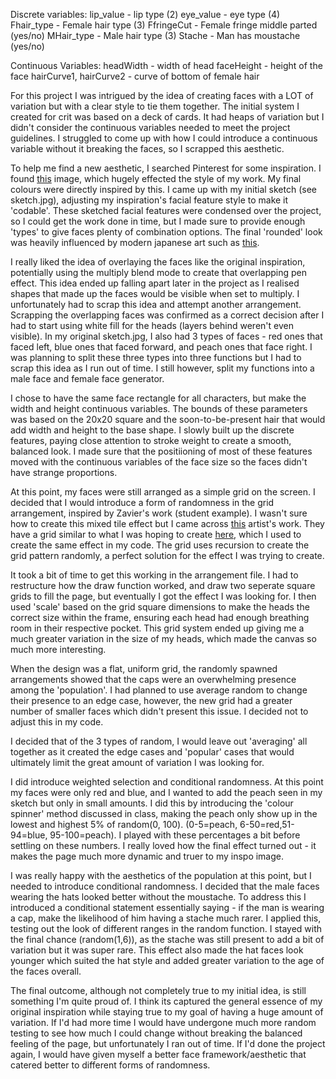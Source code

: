 Discrete variables:
lip_value - lip type (2)
eye_value - eye type (4)
Fhair_type - Female hair type (3)
FfringeCut - Female fringe middle parted (yes/no)
MHair_type - Male hair type (3)
Stache - Man has moustache (yes/no)

Continuous Variables:
headWidth - width of head
faceHeight - height of the face 
hairCurve1, hairCurve2 - curve of bottom of female hair


For this project I was intrigued by the idea of creating faces with a LOT of variation but with a clear style to tie them together. The initial system I created for crit was based on a deck of cards. It had heaps of variation but I didn't consider the continuous variables needed to meet the project guidelines. I struggled to come up with how I could introduce a continuous variable without it breaking the faces, so I scrapped this aesthetic. 

To help me find a new aesthetic, I searched Pinterest for some inspiration. I found [this](https://www.pinterest.es/pin/526921225168078112) image, which hugely effected the style of my work. My final colours were directly inspired by this. 
I came up with my initial sketch (see sketch.jpg), adjusting my inspiration's facial feature style to make it 'codable'. These sketched facial features were condensed over the project, so I could get the work done in time, but I made sure to provide enough 'types' to give faces plenty of combination options. The final 'rounded' look was heavily influenced by modern japanese art such as [this](https://www.pinterest.es/pin/1012958141196885511/).

I really liked the idea of overlaying the faces like the original inspiration, potentially using the multiply blend mode to create that overlapping pen effect. This idea ended up falling apart later in the project as I realised shapes that made up the faces would be visible when set to multiply. I unfortunately had to scrap this idea and attempt another arrangement.
Scrapping the overlapping faces was confirmed as a correct decision after I had to start using white fill for the heads (layers behind weren't even visible).
In my original sketch.jpg, I also had 3 types of faces - red ones that faced left, blue ones that faced forward, and peach ones that face right. I was planning to split these three types into three functions but I had to scrap this idea as I run out of time. I still however, split my functions into a male face and female face generator. 

I chose to have the same face rectangle for all characters, but make the width and height continuous variables. The bounds of these parameters was based on the 20x20 square and the soon-to-be-present hair that would add width and height to the base shape.
I slowly built up the discrete features, paying close attention to stroke weight to create a smooth, balanced look. I made sure that the positiioning of most of these features moved with the continuous variables of the face size so the faces didn't have strange proportions. 

At this point, my faces were still arranged as a simple grid on the screen. I decided that I would introduce a form of randomness in the grid arrangement, inspired by Zavier's work (student example). I wasn't sure how to create this mixed tile effect but I came across [this](https://www.gorillasun.de/blog/an-algorithm-for-irregular-grids/?ref=gorillasun.de) artist's work. They have a grid similar to what I was hoping to create [here](https://openprocessing.org/sketch/1555988?ref=gorillasun.de), which I used to create the same effect in my code. The grid uses recursion to create the grid pattern randomly, a perfect solution for the effect I was trying to create. 

It took a bit of time to get this working in the arrangement file. I had to restructure how the draw function worked, and draw two seperate square grids to fill the page, but eventually I got the effect I was looking for. I then used 'scale' based on the grid square dimensions to make the heads the correct size within the frame, ensuring each head had enough breathing room in their respective pocket. This grid system ended up giving me a much greater variation in the size of my heads, which made the canvas so much more interesting. 

When the design was a flat, uniform grid, the randomly spawned arrangements showed that the caps were an overwhelming presence among the 'population'. I had planned to use average random to change their presence to an edge case, however, the new grid had a greater number of smaller faces which didn't present this issue. I decided not to adjust this in my code. 

I decided that of the 3 types of random, I would leave out 'averaging' all together as it created the edge cases and 'popular' cases that would ultimately limit the great amount of variation I was looking for. 

I did introduce weighted selection and conditional randomness. At this point my faces were only red and blue, and I wanted to add the peach seen in my sketch but only in small amounts. I did this by introducing the 'colour spinner' method discussed in class, making the peach only show up in the lowest and highest 5% of random(0, 100). (0-5=peach, 6-50=red,51-94=blue, 95-100=peach). I played with these percentages a bit before settling on these numbers. I really loved how the final effect turned out - it makes the page much more dynamic and truer to my inspo image. 

I was really happy with the aesthetics of the population at this point, but I needed to introduce conditional randomness.
I decided that the male faces wearing the hats looked better without the moustache. To address this I introduced a conditional statement essentially saying - if the man is wearing a cap, make the likelihood of him having a stache much rarer. I applied this, testing out the look of different ranges in the random function. I stayed with the final chance (random(1,6)), as the stache was still present to add a bit of variation but it was super rare. This effect also made the hat faces look younger which suited the hat style and added greater variation to the age of the faces overall.

The final outcome, although not completely true to my initial idea, is still something I'm quite proud of. I think its captured the general essence of my original inspiration while staying true to my goal of having a huge amount of variation. If I'd had more time I would have undergone much more random testing to see how much I could change without breaking the balanced feeling of the page, but unfortunately I ran out of time. If I'd done the project again, I would have given myself a better face framework/aesthetic that catered better to different forms of randomness. 


